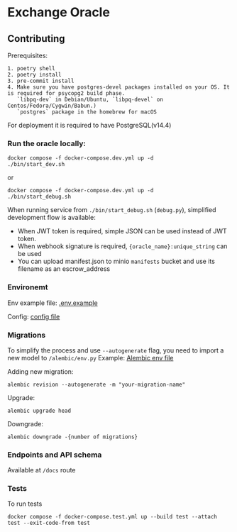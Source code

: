 # Exchange Oracle

## Contributing

Prerequisites:
```
1. poetry shell
2. poetry install
3. pre-commit install
4. Make sure you have postgres-devel packages installed on your OS. It is required for psycopg2 build phase.
   `libpq-dev` in Debian/Ubuntu, `libpq-devel` on Centos/Fedora/Cygwin/Babun.)
   `postgres` package in the homebrew for macOS
```   
   

For deployment it is required to have PostgreSQL(v14.4)


### Run the oracle locally:

```
docker compose -f docker-compose.dev.yml up -d
./bin/start_dev.sh
```

or 

```
docker compose -f docker-compose.dev.yml up -d
./bin/start_debug.sh
```

When running service from `./bin/start_debug.sh` (`debug.py`), simplified development flow is available:

- When JWT token is required, simple JSON can be used instead of JWT token.
- When webhook signature is required, `{oracle_name}:unique_string` can be used
- You can upload manifest.json to minio `manifests` bucket and use its filename as an escrow_address

### Environemt
Env example file: [.env.example](https://github.com/humanprotocol/human-protocol/blob/feat/cvat/exchange-oracle/packages/examples/cvat/exchange-oracle/src/.env.example)

Config: [config file](https://github.com/humanprotocol/human-protocol/blob/feat/cvat/exchange-oracle/packages/examples/cvat/exchange-oracle/src/config.py)


### Migrations
To simplify the process and use `--autogenerate` flag, you need to import a new model to `/alembic/env.py`
Example: [Alembic env file](https://github.com/humanprotocol/human-protocol/blob/feat/cvat/exchange-oracle/packages/examples/cvat/exchange-oracle/alembic/env.py)


Adding new migration:
```
alembic revision --autogenerate -m "your-migration-name"
```

Upgrade:
```
alembic upgrade head
```

Downgrade:
```
alembic downgrade -{number of migrations}
```



### Endpoints and API schema

Available at `/docs` route


### Tests

To run tests
```
docker compose -f docker-compose.test.yml up --build test --attach test --exit-code-from test
```